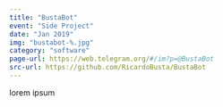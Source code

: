 ```yaml
---
title: "BustaBot"
event: "Side Project"
date: "Jan 2019"
img: "bustabot-%.jpg"
category: "software"
page-url: https://web.telegram.org/#/im?p=@BustaBot
src-url: https://github.com/RicardoBusta/BustaBot
---
```

lorem ipsum